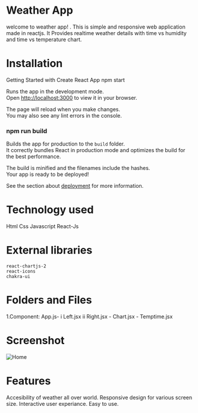 # Weather App
 welcome to weather app! . This is simple and responsive web application made in reactjs. It Provides realtime weather details with time vs humidity and time vs temperature chart.


# Installation
 Getting Started with Create React App
 npm start

Runs the app in the development mode.\
Open [http://localhost:3000](http://localhost:3000) to view it in your browser.

The page will reload when you make changes.\
You may also see any lint errors in the console.

### npm run build

Builds the app for production to the `build` folder.\
It correctly bundles React in production mode and optimizes the build for the best performance.

The build is minified and the filenames include the hashes.\
Your app is ready to be deployed!

See the section about [deployment](https://facebook.github.io/create-react-app/docs/deployment) for more information.

# Technology used
  Html
  Css
  Javascript 
  React-Js

  # External libraries
    react-chartjs-2
    react-icons
    chakra-ui

#  Folders and Files
   1.Component:
   App.js-
      i   Left.jsx
      ii  Right.jsx 
         - Chart.jsx
         - Temptime.jsx

# Screenshot
  ![Home](../weatherapp/src/Component/image/Screenshot.png)
# Features 
   Accesibility of weather all over world.
   Responsive design for various screen size.
   Interactive user experiance. 
   Easy to use.

 #  


